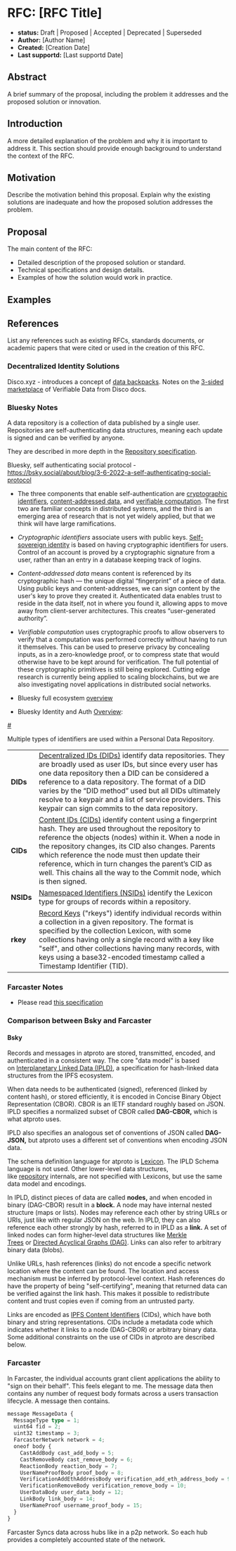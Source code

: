# RFC: [RFC Title]

- **status:** Draft | Proposed | Accepted | Deprecated | Superseded
- **Author:** [Author Name]
- **Created:** [Creation Date]
- **Last supportd:** [Last supportd Date]

## Abstract

A brief summary of the proposal, including the problem it addresses and the proposed solution or innovation.

## Introduction

A more detailed explanation of the problem and why it is important to address it. This section should provide enough background to understand the context of the RFC.

## Motivation

Describe the motivation behind this proposal. Explain why the existing solutions are inadequate and how the proposed solution addresses the problem.

## Proposal

The main content of the RFC:
- Detailed description of the proposed solution or standard.
- Technical specifications and design details.
- Examples of how the solution would work in practice.

## Examples

## References

List any references such as existing RFCs, standards documents, or academic papers that were cited or used in the creation of this RFC.

### Decentralized Identity Solutions
Disco.xyz - introduces a concept of [data backpacks](https://docs.disco.xyz/disco-docs-1/welcome/welcome-to-disco/data-backpacks). Notes on the [3-sided marketplace](https://docs.disco.xyz/disco-docs-1/learn-more/data-backpacks-for-holders/the-3-sided-marketplace-of-verifiable-data) of Verifiable Data from Disco docs.


### Bluesky Notes

A data repository is a collection of data published by a single user. Repositories are self-authenticating data structures, meaning each update is signed and can be verified by anyone.

They are described in more depth in the [Repository specification](https://atproto.com/specs/repository).

Bluesky, self authenticating social protocol - https://bsky.social/about/blog/3-6-2022-a-self-authenticating-social-protocol
- The three components that enable self-authentication are [cryptographic identifiers](https://en.wikipedia.org/wiki/Public-key_cryptography), [content-addressed data](https://en.wikipedia.org/wiki/Content-addressable_storage), and [verifiable computation](https://en.wikipedia.org/wiki/Verifiable_computing). The first two are familiar concepts in distributed systems, and the third is an emerging area of research that is not yet widely applied, but that we think will have large ramifications.
- _Cryptographic identifiers_ associate users with public keys. [Self-sovereign identity](https://en.wikipedia.org/wiki/Self-sovereign_identity) is based on having cryptographic identifiers for users. Control of an account is proved by a cryptographic signature from a user, rather than an entry in a database keeping track of logins.

- _Content-addressed data_ means content is referenced by its cryptographic hash — the unique digital “fingerprint” of a piece of data. Using public keys and content-addresses, we can sign content by the user's key to prove they created it. Authenticated data enables trust to reside in the data itself, not in where you found it, allowing apps to move away from client-server architectures. This creates “user-generated authority”.

- _Verifiable computation_ uses cryptographic proofs to allow observers to verify that a computation was performed correctly without having to run it themselves. This can be used to preserve privacy by concealing inputs, as in a zero-knowledge proof, or to compress state that would otherwise have to be kept around for verification. The full potential of these cryptographic primitives is still being explored. Cutting edge research is currently being applied to scaling blockchains, but we are also investigating novel applications in distributed social networks.

- Bluesky full ecosystem [overview](https://gitlab.com/bluesky-community1/decentralized-ecosystem/-/blob/master/README.md) 
- Bluesky Identity and Auth [Overview](https://gitlab.com/bluesky-community1/decentralized-ecosystem/-/blob/master/topics/identity.md):


[#](https://atproto.com/guides/data-repos#identifier-types)

Multiple types of identifiers are used within a Personal Data Repository.

|   |   |
|---|---|
|**DIDs**|[Decentralized IDs (DIDs)](https://w3c.github.io/did-core/) identify data repositories. They are broadly used as user IDs, but since every user has one data repository then a DID can be considered a reference to a data repository. The format of a DID varies by the “DID method” used but all DIDs ultimately resolve to a keypair and a list of service providers. This keypair can sign commits to the data repository.|
|**CIDs**|[Content IDs (CIDs)](https://github.com/multiformats/cid) identify content using a fingerprint hash. They are used throughout the repository to reference the objects (nodes) within it. When a node in the repository changes, its CID also changes. Parents which reference the node must then update their reference, which in turn changes the parent’s CID as well. This chains all the way to the Commit node, which is then signed.|
|**NSIDs**|[Namespaced Identifiers (NSIDs)](https://atproto.com/specs/nsid) identify the Lexicon type for groups of records within a repository.|
|**rkey**|[Record Keys](https://atproto.com/specs/record-key) ("rkeys") identify individual records within a collection in a given repository. The format is specified by the collection Lexicon, with some collections having only a single record with a key like "self", and other collections having many records, with keys using a base32-encoded timestamp called a Timestamp Identifier (TID).|


### Farcaster Notes
- Please read [this specification](https://github.com/farcasterxyz/protocol/blob/main/docs/SPECIFICATION.md#13-storage-registry)



### Comparison between Bsky and Farcaster

#### Bsky
Records and messages in atproto are stored, transmitted, encoded, and authenticated in a consistent way. The core "data model" is based on [Interplanetary Linked Data (IPLD)](https://ipld.io/docs/data-model/), a specification for hash-linked data structures from the IPFS ecosystem.

When data needs to be authenticated (signed), referenced (linked by content hash), or stored efficiently, it is encoded in Concise Binary Object Representation (CBOR). CBOR is an IETF standard roughly based on JSON. IPLD specifies a normalized subset of CBOR called **DAG-CBOR,** which is what atproto uses.

IPLD also specifies an analogous set of conventions of JSON called **DAG-JSON,** but atproto uses a different set of conventions when encoding JSON data.

The schema definition language for atproto is [Lexicon](https://atproto.com/specs/lexicon). The IPLD Schema language is not used. Other lower-level data structures, like [repository](https://atproto.com/specs/repository) internals, are not specified with Lexicons, but use the same data model and encodings.

In IPLD, distinct pieces of data are called **nodes,** and when encoded in binary (DAG-CBOR) result in a **block.** A node may have internal nested structure (maps or lists). Nodes may reference each other by string URLs or URIs, just like with regular JSON on the web. In IPLD, they can also reference each other strongly by hash, referred to in IPLD as a **link.** A set of linked nodes can form higher-level data structures like [Merkle Trees](https://en.wikipedia.org/wiki/Merkle_tree) or [Directed Acyclical Graphs (DAG)](https://en.wikipedia.org/wiki/Directed_acyclic_graph). Links can also refer to arbitrary binary data (blobs).

Unlike URLs, hash references (links) do not encode a specific network location where the content can be found. The location and access mechanism must be inferred by protocol-level context. Hash references do have the property of being "self-certifying", meaning that returned data can be verified against the link hash. This makes it possible to redistribute content and trust copies even if coming from an untrusted party.

Links are encoded as [IPFS Content Identifiers](https://docs.ipfs.tech/concepts/content-addressing/#identifier-formats) (CIDs), which have both binary and string representations. CIDs include a metadata code which indicates whether it links to a node (DAG-CBOR) or arbitrary binary data. Some additional constraints on the use of CIDs in atproto are described below.


### Farcaster
In Farcaster, the individual accounts grant client applications the ability to "sign on their behalf". This feels elegant to me. The message data then contains any number of request body formats across a users transaction lifecycle. A message then contains.

```ts
message MessageData {
  MessageType type = 1;
  uint64 fid = 2;
  uint32 timestamp = 3;
  FarcasterNetwork network = 4;
  oneof body {
    CastAddBody cast_add_body = 5;
    CastRemoveBody cast_remove_body = 6;
    ReactionBody reaction_body = 7;
    UserNameProofBody proof_body = 8;
    VerificationAddEthAddressBody verification_add_eth_address_body = 9;
    VerificationRemoveBody verification_remove_body = 10;
    UserDataBody user_data_body = 12;
    LinkBody link_body = 14;
    UserNameProof username_proof_body = 15;
  }
}
```

Farcaster Syncs data across hubs like in a p2p network. So each hub provides a completely accounted state of the network. 